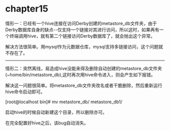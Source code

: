 # chapter15

情形一：已经有一个hive连接在访问Derby创建的metastore\_db文件夹，由于Derby数据库自身的缺点--仅支持一个链接对其进行访问，所以这时，如果再有一个终端调用hive，就有第二个链接访问Derby数据库了，就会抛出这个异常。



解决方法很简单。用mysql作为元数据仓库，mysql支持多链接访问，这个问题就不存在了。



-------------------------------------------------------------------------------------------------------------------------------------



情形二：突然离线，易造成hive没能来得及删除自动创建的metastore\_db文件夹\(~home/bin/metastore\_db\),这时再次用hive命令进入，则会产生如下报错。



解决这一问题很简单。将metastore\_db文件夹改名或者干脆删除，然后重新运行hive命令启动即可。



\[root@localhost bin\]\# mv metastore\_db/ metastore\_db1/



启动hive的时候自动新建这个目录，所以删除亦可。



在完全配置好hive之后，该bug自动消失。



